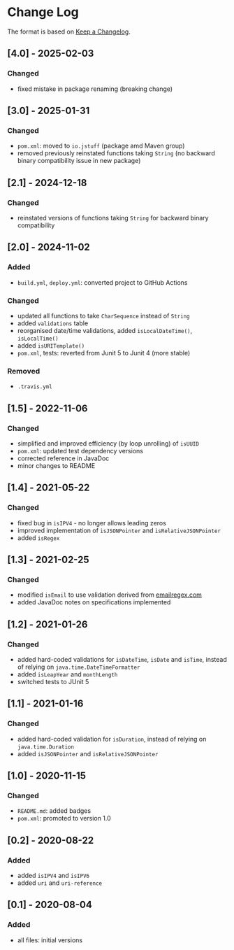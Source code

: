# Change Log

The format is based on [Keep a Changelog](http://keepachangelog.com/).

## [4.0] - 2025-02-03
### Changed
- fixed mistake in package renaming (breaking change)

## [3.0] - 2025-01-31
### Changed
- `pom.xml`: moved to `io.jstuff` (package amd Maven group)
- removed previously reinstated functions taking `String` (no backward binary compatibility issue in new package)

## [2.1] - 2024-12-18
### Changed
- reinstated versions of functions taking `String` for backward binary compatibility

## [2.0] - 2024-11-02
### Added
- `build.yml`, `deploy.yml`: converted project to GitHub Actions
### Changed
- updated all functions to take `CharSequence` instead of `String`
- added `validations` table
- reorganised date/time validations, added `isLocalDateTime()`, `isLocalTime()`
- added `isURITemplate()`
- `pom.xml`, tests: reverted from Junit 5 to Junit 4 (more stable)
### Removed
- `.travis.yml`

## [1.5] - 2022-11-06
### Changed
- simplified and improved efficiency (by loop unrolling) of `isUUID`
- `pom.xml`: updated test dependency versions
- corrected reference in JavaDoc
- minor changes to README

## [1.4] - 2021-05-22
### Changed
- fixed bug in `isIPV4` - no longer allows leading zeros
- improved implementation of `isJSONPointer` and `isRelativeJSONPointer`
- added `isRegex`

## [1.3] - 2021-02-25
### Changed
- modified `isEmail` to use validation derived from [emailregex.com](http://emailregex.com/)
- added JavaDoc notes on specifications implemented

## [1.2] - 2021-01-26
### Changed
- added hard-coded validations for `isDateTime`, `isDate` and `isTime`, instead of relying on
`java.time.DateTimeFormatter`
- added `isLeapYear` and `monthLength`
- switched tests to JUnit 5

## [1.1] - 2021-01-16
### Changed
- added hard-coded validation for `isDuration`, instead of relying on `java.time.Duration`
- added `isJSONPointer` and `isRelativeJSONPointer`

## [1.0] - 2020-11-15
### Changed
- `README.md`: added badges
- `pom.xml`: promoted to version 1.0

## [0.2] - 2020-08-22
### Added
- added `isIPV4` and `isIPV6`
- added `uri` and `uri-reference`

## [0.1] - 2020-08-04
### Added
- all files: initial versions
